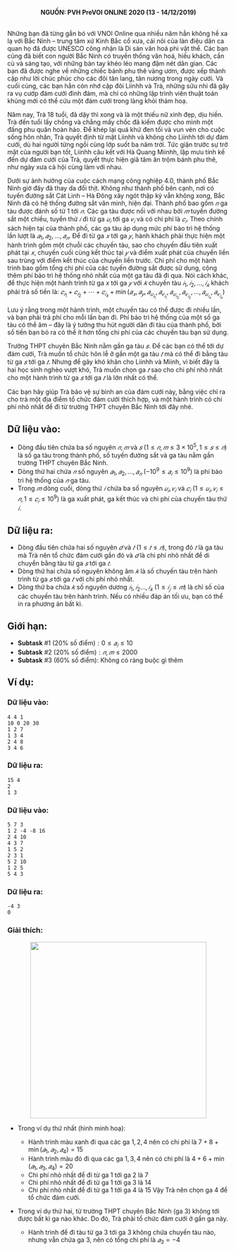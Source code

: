 **<center>NGUỒN: PVH PreVOI ONLINE 2020 (13 - 14/12/2019)</center>**
<br>

Những bạn đã từng gắn bó với VNOI Online qua nhiều năm hẳn không hề xa lạ với Bắc Ninh – trung tâm xứ Kinh Bắc cổ xưa, cái nôi của làn điệu dân ca quan họ đã được UNESCO công nhận là Di sản văn hoá phi vật thể. Các bạn cũng đã biết con người Bắc Ninh có truyền thống văn hoá, hiếu khách, cần cù và sáng tạo, với những bàn tay khéo léo mang đậm nét dân gian. Các bạn đã được nghe về những chiếc bánh phu thê vàng ươm, được xếp thành cặp như lời chúc phúc cho các đôi tân lang, tân nương trong ngày cưới. Và cuối cùng, các bạn hẳn còn nhớ cặp đôi Liinhh và Trà, những sửu nhi đã gây ra vụ cướp đám cưới đình đám, mà chỉ có những lập trình viên thuật toán khủng mới có thể cứu một đám cưới trong làng khỏi thảm hoạ.

Năm nay, Trà $18$ tuổi, đã dậy thì xong và là một thiếu nữ xinh đẹp, dịu hiền. Trà đến tuổi lấy chồng và chẳng mấy chốc đã kiếm được cho mình một đấng phu quân hoàn hảo. Để khép lại quá khứ đen tối và vun vén cho cuộc sống hôn nhân, Trà quyết định từ mặt Liinhh và không cho Liinhh tới dự đám cưới, dù hai người từng ngồi cùng lớp suốt ba năm trời. Tức giận trước sự trở mặt của người bạn tốt, Liinhh câu kết với Hà Quang Miinhh, lập mưu tính kế đến dự đám cưới của Trà, quyết thực hiện giã tâm ăn trộm bánh phu thê, như ngày xưa cả hội cùng làm với nhau.

Dưới sự ảnh hưởng của cuộc cách mạng công nghiệp $4.0$, thành phố Bắc Ninh giờ đây đã thay da đổi thịt. Không như thành phố bên cạnh, nơi có tuyến đường sắt Cát Linh – Hà Đông xây ngót thập kỷ vẫn không xong, Bắc Ninh đã có hệ thống đường sắt văn minh, hiện đại. Thành phố bao gồm $𝑛$ ga tàu được đánh số từ $1$ tới $𝑛$. Các ga tàu được nối với nhau bởi $𝑚$ tuyến đường sắt một chiều, tuyển thứ $𝑖$ đi từ ga $𝑢_𝑖$ tới ga $𝑣_𝑖$ và có chi phí là $𝑐_𝑖$. Theo chính sách hiện tại của thành phố, các ga tàu áp dụng mức phí bảo trì hệ thống lần lượt là $𝑎_1, 𝑎_2, … , 𝑎_𝑛$. Để đi từ ga $𝑥$ tới ga $𝑦$, hành khách phải thực hiện một hành trình gồm một chuỗi các chuyến tàu, sao cho chuyến đầu tiên xuất phát tại $𝑥$, chuyến cuối cùng kết thúc tại $𝑦$ và điểm xuất phát của chuyến liền sau trùng với điểm kết thúc của chuyến liền trước. Chi phí cho một hành trình bao gồm tổng chi phí của các tuyến đường sắt được sử dụng, cộng thêm phí bảo trì hệ thống nhỏ nhất của một ga tàu đã đi qua. Nói cách khác, để thực hiện một hành trình từ ga 𝑥 tới ga $𝑦$ với $𝑘$ chuyến tàu $𝑖_1, 𝑖_2, … , 𝑖_𝑘$ khách phải trả số tiền là: $𝑐_{𝑖_1} + 𝑐_{𝑖_2} + ⋯ + 𝑐_{𝑖_𝑘} + \min⁡(𝑎_𝑥, 𝑎_𝑦, 𝑎_{𝑢_{𝑖_1}} , 𝑎_{𝑣_{𝑖_1}} , 𝑎_{𝑢_{𝑖_2}} , 𝑎_{𝑣_{𝑖_2}} , … , 𝑎_{𝑢_{𝑖_𝑘}} , 𝑎_{𝑣_{𝑖_𝑘}})$

Lưu ý rằng trong một hành trình, một chuyến tàu có thể được đi nhiều lần, và bạn phải trả phí cho mỗi lần bạn đi. Phí bảo trì hệ thống của một số ga tàu có thể âm – đây là ý tưởng thu hút  người dân đi tàu của thành phố, bởi số tiền bạn bỏ ra có thể ít hơn tổng chi phí của các chuyến tàu bạn sử dụng.

Trường THPT chuyên Bắc Ninh nằm gần ga tàu $𝑠$. Để các bạn có thể tới dự đám cưới, Trà muốn tổ chức hôn lễ ở gần một ga tàu $𝑡$ mà có thể đi bằng tàu từ ga $𝑠$ tới ga $𝑡$. Nhưng để gây khó khăn cho Liinhh và Miinh, vì biết đây là hai học sinh nghèo vượt khó, Trà muốn chọn ga $𝑡$ sao cho chi phí nhỏ nhất cho một hành trình từ ga $𝑠$ tới ga $𝑡$ là lớn nhất có thể.

Các bạn hãy giúp Trà bảo vệ sự bình an của đám cưới này, bằng việc chỉ ra cho trà một địa điểm tổ chức đám cưới thích hợp, và một hành trình có chi phí nhỏ nhất để đi từ trường THPT chuyên Bắc Ninh tới đây nhé.

## Dữ liệu vào:
- Dòng đầu tiên chứa ba số nguyên $𝑛, 𝑚$ và $𝑠$ $(1 ≤ 𝑛, 𝑚 ≤ 3 \times 10^5, 1 ≤ 𝑠 ≤ 𝑛)$ là số ga tàu trong thành phố, số tuyến đường sắt và ga tàu nằm gần trường THPT chuyên Bắc Ninh.
- Dòng thứ hai chứa $𝑛$ số nguyên $𝑎_1, 𝑎_2, … , 𝑎_𝑛$ $(−10^9 ≤ 𝑎_𝑖 ≤ 10^9)$ là phí bảo trì hệ thống của $𝑛$ ga tàu.
- Trong $𝑚$ dòng cuối, dòng thứ $𝑖$ chứa ba số nguyên $𝑢_𝑖, 𝑣_𝑖$ và $𝑐_𝑖$ $(1 ≤ 𝑢_𝑖, 𝑣_𝑖 ≤ 𝑛, 1 ≤ 𝑐_𝑖 ≤ 10^9)$ là ga xuất phát, ga kết thúc và chi phí của chuyến tàu thứ $𝑖$.

## Dữ liệu ra:
- Dòng đầu tiên chứa hai số nguyên $𝑑$ và $𝑡$ $(1 ≤ 𝑡 ≤ 𝑛)$, trong đó $𝑡$ là ga tàu mà Trà nên tổ chức đám cưới gần đó và $𝑑$ là chi phí nhỏ nhất để di chuyển bằng tàu từ ga $𝑠$ tới ga $𝑡$.
- Dòng thứ hai chứa số nguyên không âm $𝑘$ là số chuyến tàu trên hành trình từ ga $𝑠$ tới ga $𝑡$ với chi phí nhỏ nhất.
- Dòng thứ ba chứa $𝑘$ số nguyên dương $𝑖_1, 𝑖_2 … , 𝑖_𝑘$ $(1 ≤ 𝑖_𝑗 ≤ 𝑚)$ là chỉ số của các chuyến tàu trên hành trình.
Nếu có nhiều đáp án tối ưu, bạn có thể in ra phương án bất kì.

## Giới hạn:
- **Subtask** $\#1$ $(20\%\text{ số điểm}): 0 ≤ 𝑎_𝑖 ≤ 10$ 
- **Subtask** $\#2$ $(20\%\text{ số điểm}): 𝑛, 𝑚 ≤ 2000$
- **Subtask** $\#3$ $(60\%\text{ số điểm}):$ ⁡Không có ràng buộc gì thêm

## Ví dụ:
### Dữ liệu vào:
```
4 4 1
10 0 20 30
1 2 7
1 3 4
2 4 8
3 4 6
```

### Dữ liệu ra:
```
15 4
2
1 3
```

### Dữ liệu vào:
```
5 7 3
1 2 -4 -8 16
2 4 10
4 3 7
1 5 2
2 3 1
5 2 10
1 2 5
5 4 3
```

### Dữ liệu ra:
```
-4 3
0
```

### Giải thích:
<center><img src="/images/problems/1170/railway.png" width=400px></center>

- Trong ví dụ thứ nhất (hình minh hoạ):
    - Hành trình màu xanh đi qua các ga $1, 2, 4$ nên có chi phí là $7 + 8 + \min(𝑎_1, 𝑎_2, 𝑎_4) = 15$ 
    - Hành trình màu đỏ đi qua các ga $1, 3, 4$ nên có chi phí là $4 + 6 + \min(𝑎_1, 𝑎_3, 𝑎_4) = 20$
    - Chi phí nhỏ nhất để đi từ ga $1$ tới ga $2$ là $7$ 
    - Chi phí nhỏ nhất để đi từ ga $1$ tới ga $3$ là $14$
    - Chi phí nhỏ nhất để đi từ ga $1$ tới ga $4$ là $15$
    Vậy Trà nên chọn ga 4 để tổ chức đám cưới. 

- Trong ví dụ thứ hai, từ trường THPT chuyên Bắc Ninh (ga $3$) không tới được bất kì ga nào khác. Do đó, Trà phải tổ chức đám cưới ở gần ga này.
    - Hành trình để đi tàu từ ga $3$ tới ga $3$ không chứa chuyến tàu nào, nhưng vẫn chứa ga $3$, nên có tổng chi phí là $𝑎_3 = −4$